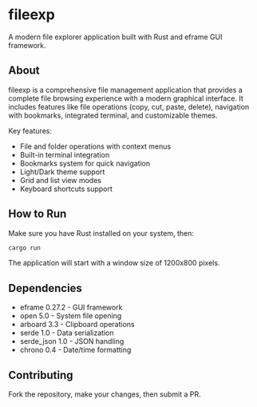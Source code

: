 # fileexp

A modern file explorer application built with Rust and eframe GUI framework.

## About

fileexp is a comprehensive file management application that provides a complete file browsing experience with a modern graphical interface. It includes features like file operations (copy, cut, paste, delete), navigation with bookmarks, integrated terminal, and customizable themes.

Key features:
- File and folder operations with context menus
- Built-in terminal integration
- Bookmarks system for quick navigation
- Light/Dark theme support
- Grid and list view modes
- Keyboard shortcuts support

## How to Run

Make sure you have Rust installed on your system, then:

```bash
cargo run
```

The application will start with a window size of 1200x800 pixels.

## Dependencies

- eframe 0.27.2 - GUI framework
- open 5.0 - System file opening
- arboard 3.3 - Clipboard operations
- serde 1.0 - Data serialization
- serde_json 1.0 - JSON handling
- chrono 0.4 - Date/time formatting

## Contributing

Fork the repository, make your changes, then submit a PR. 